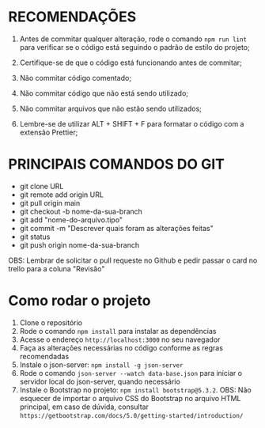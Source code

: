 # RECOMENDAÇÕES

1) Antes de commitar qualquer alteração, rode o comando `npm run lint` para verificar se o código está seguindo o padrão de estilo do projeto;

2) Certifique-se de que o código está funcionando antes de commitar;

3) Não commitar código comentado;

4) Não commitar código que não está sendo utilizado;

5) Não commitar arquivos que não estão sendo utilizados;

6) Lembre-se de utilizar ALT + SHIFT + F para formatar o código com a extensão Prettier;


# PRINCIPAIS COMANDOS DO GIT
- git clone URL 
- git remote add origin URL
- git pull origin main
- git checkout -b nome-da-sua-branch
- git add "nome-do-arquivo.tipo"
- git commit -m "Descrever quais foram as alterações feitas"
- git status
- git push origin nome-da-sua-branch

OBS: Lembrar de solicitar o pull requeste no Github e pedir passar o card no trello para a coluna "Revisão"

# Como rodar o projeto
1) Clone o repositório
2) Rode o comando `npm install` para instalar as dependências
3) Acesse o endereço `http://localhost:3000` no seu navegador
4) Faça as alterações necessárias no código conforme as regras recomendadas
5) Instale o json-server: `npm install -g json-server`
6) Rode o comando `json-server --watch data-base.json` para iniciar o servidor local do json-server, quando necessário
7) Instale o Bootstrap no projeto: `npm install bootstrap@5.3.2`. OBS: Não esquecer de importar o arquivo CSS do Bootstrap no arquivo HTML principal, em caso de dúvida, consultar `https://getbootstrap.com/docs/5.0/getting-started/introduction/`
